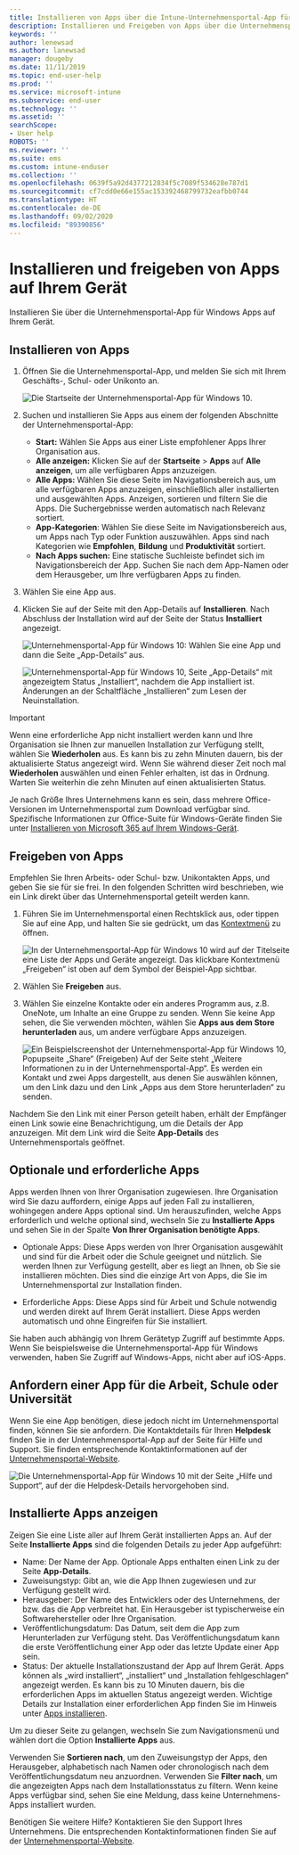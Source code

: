 ```yaml
---
title: Installieren von Apps über die Intune-Unternehmensportal-App für Windows
description: Installieren und Freigeben von Apps über die Unternehmensportal-App für Windows
keywords: ''
author: lenewsad
ms.author: lanewsad
manager: dougeby
ms.date: 11/11/2019
ms.topic: end-user-help
ms.prod: ''
ms.service: microsoft-intune
ms.subservice: end-user
ms.technology: ''
ms.assetid: ''
searchScope:
- User help
ROBOTS: ''
ms.reviewer: ''
ms.suite: ems
ms.custom: intune-enduser
ms.collection: ''
ms.openlocfilehash: 0639f5a92d4377212834f5c7089f534628e787d1
ms.sourcegitcommit: cf7cdd0e66e155ac153392468799732eafbb0744
ms.translationtype: HT
ms.contentlocale: de-DE
ms.lasthandoff: 09/02/2020
ms.locfileid: "89390856"
---
```

# <a name="install-and-share-apps-on-your-device"></a>Installieren und freigeben von Apps auf Ihrem Gerät

Installieren Sie über die Unternehmensportal-App für Windows Apps auf Ihrem Gerät.

## <a name="install-apps"></a>Installieren von Apps

1. Öffnen Sie die Unternehmensportal-App, und melden Sie sich mit Ihrem Geschäfts-, Schul- oder Unikonto an.  

    ![Die Startseite der Unternehmensportal-App für Windows 10.](./media/RS1_AppDetailsPage_Installed_03.png)
2. Suchen und installieren Sie Apps aus einem der folgenden Abschnitte der Unternehmensportal-App:  

    * **Start:** Wählen Sie Apps aus einer Liste empfohlener Apps Ihrer Organisation aus.  
    * **Alle anzeigen:** Klicken Sie auf der **Startseite** > **Apps** auf **Alle anzeigen**, um alle verfügbaren Apps anzuzeigen.  
    * **Alle Apps:** Wählen Sie diese Seite im Navigationsbereich aus, um alle verfügbaren Apps anzuzeigen, einschließlich aller installierten und ausgewählten Apps. Anzeigen, sortieren und filtern Sie die Apps. Die Suchergebnisse werden automatisch nach Relevanz sortiert.  
    * **App-Kategorien**: Wählen Sie diese Seite im Navigationsbereich aus, um Apps nach Typ oder Funktion auszuwählen. Apps sind nach Kategorien wie **Empfohlen**, **Bildung** und **Produktivität** sortiert.  
    * **Nach Apps suchen:** Eine statische Suchleiste befindet sich im Navigationsbereich der App. Suchen Sie nach dem App-Namen oder dem Herausgeber, um Ihre verfügbaren Apps zu finden.  

3. Wählen Sie eine App aus.   
4. Klicken Sie auf der Seite mit den App-Details auf **Installieren**. Nach Abschluss der Installation wird auf der Seite der Status **Installiert** angezeigt.  

    ![Unternehmensportal-App für Windows 10: Wählen Sie eine App und dann die Seite „App-Details“ aus.](./media/RS1_AppDetailsPage_Installed_02.png)  
    
    ![Unternehmensportal-App für Windows 10, Seite „App-Details“ mit angezeigtem Status „Installiert“, nachdem die App installiert ist. Änderungen an der Schaltfläche „Installieren“ zum Lesen der Neuinstallation.](./media/RS1_AppDetailsPage_Installed_01.png)    

> [!IMPORTANT]
> Wenn eine erforderliche App nicht installiert werden kann und Ihre Organisation sie Ihnen zur manuellen Installation zur Verfügung stellt, wählen Sie **Wiederholen** aus. Es kann bis zu zehn Minuten dauern, bis der aktualisierte Status angezeigt wird. Wenn Sie während dieser Zeit noch mal **Wiederholen** auswählen und einen Fehler erhalten, ist das in Ordnung. Warten Sie weiterhin die zehn Minuten auf einen aktualisierten Status.   

Je nach Größe Ihres Unternehmens kann es sein, dass mehrere Office-Versionen im Unternehmensportal zum Download verfügbar sind. Spezifische Informationen zur Office-Suite für Windows-Geräte finden Sie unter [Installieren von Microsoft 365 auf Ihrem Windows-Gerät](./install-office-windows.md).

## <a name="share-apps"></a>Freigeben von Apps  
Empfehlen Sie Ihren Arbeits- oder Schul- bzw. Unikontakten Apps, und geben Sie sie für sie frei. In den folgenden Schritten wird beschrieben, wie ein Link direkt über das Unternehmensportal geteilt werden kann.

1. Führen Sie im Unternehmensportal einen Rechtsklick aus, oder tippen Sie auf eine App, und halten Sie sie gedrückt, um das [Kontextmenü](/windows/uwp/design/controls-and-patterns/menus) zu öffnen.  

    ![In der Unternehmensportal-App für Windows 10 wird auf der Titelseite eine Liste der Apps und Geräte angezeigt. Das klickbare Kontextmenü „Freigeben“ ist oben auf dem Symbol der Beispiel-App sichtbar. ](./media/1808_ShareContext_CP_Windows.png)  

2. Wählen Sie **Freigeben** aus.
3. Wählen Sie einzelne Kontakte oder ein anderes Programm aus, z.B. OneNote, um Inhalte an eine Gruppe zu senden. Wenn Sie keine App sehen, die Sie verwenden möchten, wählen Sie **Apps aus dem Store herunterladen** aus, um andere verfügbare Apps anzuzeigen.  

    ![Ein Beispielscreenshot der Unternehmensportal-App für Windows 10, Popupseite „Share“ (Freigeben) Auf der Seite steht „Weitere Informationen zu <Name der Beispiel-App> in der Unternehmensportal-App“. Es werden ein Kontakt und zwei Apps dargestellt, aus denen Sie auswählen können, um den Link dazu und den Link „Apps aus dem Store herunterladen“ zu senden. ](./media/1808_ShareApps_CP_Windows.png) 

Nachdem Sie den Link mit einer Person geteilt haben, erhält der Empfänger einen Link sowie eine Benachrichtigung, um die Details der App anzuzeigen. Mit dem Link wird die Seite **App-Details** des Unternehmensportals geöffnet. 

## <a name="optional-and-required-apps"></a>Optionale und erforderliche Apps
Apps werden Ihnen von Ihrer Organisation zugewiesen. Ihre Organisation wird Sie dazu auffordern, einige Apps auf jeden Fall zu installieren, wohingegen andere Apps optional sind. Um herauszufinden, welche Apps erforderlich und welche optional sind, wechseln Sie zu **Installierte Apps** und sehen Sie in der Spalte **Von Ihrer Organisation benötigte Apps**.  

* Optionale Apps: Diese Apps werden von Ihrer Organisation ausgewählt und sind für die Arbeit oder die Schule geeignet und nützlich. Sie werden Ihnen zur Verfügung gestellt, aber es liegt an Ihnen, ob Sie sie installieren möchten. Dies sind die einzige Art von Apps, die Sie im Unternehmensportal zur Installation finden. 

* Erforderliche Apps: Diese Apps sind für Arbeit und Schule notwendig und werden direkt auf Ihrem Gerät installiert. Diese Apps werden automatisch und ohne Eingreifen für Sie installiert. 

Sie haben auch abhängig von Ihrem Gerätetyp Zugriff auf bestimmte Apps. Wenn Sie beispielsweise die Unternehmensportal-App für Windows verwenden, haben Sie Zugriff auf Windows-Apps, nicht aber auf iOS-Apps.

## <a name="request-an-app-for-work-or-school"></a>Anfordern einer App für die Arbeit, Schule oder Universität  
Wenn Sie eine App benötigen, diese jedoch nicht im Unternehmensportal finden, können Sie sie anfordern. Die Kontaktdetails für Ihren **Helpdesk** finden Sie in der Unternehmensportal-App auf der Seite für Hilfe und Support. Sie finden entsprechende Kontaktinformationen auf der [Unternehmensportal-Website](https://go.microsoft.com/fwlink/?linkid=2010980).    

  ![Die Unternehmensportal-App für Windows 10 mit der Seite „Hilfe und Support“, auf der die Helpdesk-Details hervorgehoben sind. ](./media/1812_UCP_Help_Support_helpdesk.png)  

## <a name="view-installed-apps"></a>Installierte Apps anzeigen  
Zeigen Sie eine Liste aller auf Ihrem Gerät installierten Apps an. Auf der Seite **Installierte Apps** sind die folgenden Details zu jeder App aufgeführt:

* Name: Der Name der App. Optionale Apps enthalten einen Link zu der Seite **App-Details**.
* Zuweisungstyp: Gibt an, wie die App Ihnen zugewiesen und zur Verfügung gestellt wird. 
* Herausgeber: Der Name des Entwicklers oder des Unternehmens, der bzw. das die App verbreitet hat. Ein Herausgeber ist typischerweise ein Softwarehersteller oder Ihre Organisation.  
* Veröffentlichungsdatum: Das Datum, seit dem die App zum Herunterladen zur Verfügung steht. Das Veröffentlichungsdatum kann die erste Veröffentlichung einer App oder das letzte Update einer App sein.
* Status: Der aktuelle Installationszustand der App auf Ihrem Gerät. Apps können als „wird installiert“, „installiert“ und „Installation fehlgeschlagen“ angezeigt werden. Es kann bis zu 10 Minuten dauern, bis die erforderlichen Apps im aktuellen Status angezeigt werden. Wichtige Details zur Installation einer erforderlichen App finden Sie im Hinweis unter [Apps installieren](#install-apps). 

Um zu dieser Seite zu gelangen, wechseln Sie zum Navigationsmenü und wählen dort die Option **Installierte Apps** aus.  


Verwenden Sie **Sortieren nach**, um den Zuweisungstyp der Apps, den Herausgeber, alphabetisch nach Namen oder chronologisch nach dem Veröffentlichungsdatum neu anzuordnen. Verwenden Sie **Filter nach**, um die angezeigten Apps nach dem Installationsstatus zu filtern.  Wenn keine Apps verfügbar sind, sehen Sie eine Meldung, dass keine Unternehmens-Apps installiert wurden.  

Benötigen Sie weitere Hilfe? Kontaktieren Sie den Support Ihres Unternehmens. Die entsprechenden Kontaktinformationen finden Sie auf der [Unternehmensportal-Website](https://go.microsoft.com/fwlink/?linkid=2010980).
